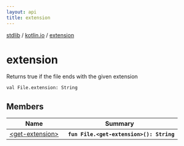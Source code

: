 ```yaml
---
layout: api
title: extension
---
```

[stdlib](../../index.md) / [kotlin.io](../index.md) / [extension](index.md)

# extension
Returns true if the file ends with the given extension
```
val File.extension: String
```

## Members

| Name | Summary |
|------|---------|
|[&lt;get-extension&gt;](_get-extension_.md)|&nbsp;&nbsp;**`fun File.<get-extension>(): String`**<br>|
